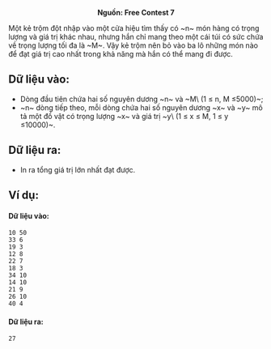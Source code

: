 **<center>Nguồn: Free Contest 7</center>**

Một kẻ trộm đột nhập vào một cửa hiệu tìm thấy có ~n~ món hàng có trọng lượng và giá trị khác nhau, nhưng hắn chỉ mang theo một cái túi có sức chứa về trọng lượng tối đa là ~M~. Vậy kẻ trộm nên bỏ vào ba lô những món nào để đạt giá trị cao nhất trong khả năng mà hắn có thể mang đi được.

## Dữ liệu vào:
- Dòng đầu tiên chứa hai số nguyên dương ~n~ và ~M\ (1 ≤ n, M ≤5000)~;
- ~n~ dòng tiếp theo, mỗi dòng chứa hai số nguyên dương ~x~ và ~y~ mô tả một đồ vật có trọng lượng ~x~ và giá trị ~y\ (1 ≤ x ≤ M, 1 ≤ y ≤10000)~.

## Dữ liệu ra:
- In ra tổng giá trị lớn nhất đạt được.

## Ví dụ:
#### Dữ liệu vào:
```
10 50
33 6
19 3
12 8
22 7
18 3
34 10
14 10
21 9
26 10
40 4
```

#### Dữ liệu ra:
```
27
```